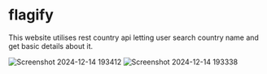 # flagify
This website utilises rest country api letting user search country name and get basic details about it.

![Screenshot 2024-12-14 193412](https://github.com/user-attachments/assets/bc13fd03-a2ec-4133-a8c2-1fd8e67ac3bb)
![Screenshot 2024-12-14 193338](https://github.com/user-attachments/assets/b02bf0e6-eaeb-49e9-9d24-8da332dc5eb0)
